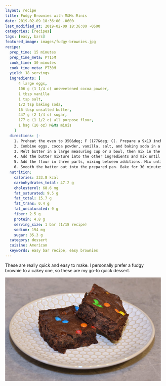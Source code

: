 ```yaml
---
layout: recipe
title: Fudgy Brownies with M&Ms Minis
date: 2019-02-09 18:36:00 -0600
last_modified_at: 2019-02-09 18:36:00 -0600
categories: [recipes]
tags: [easy, bars]
featured_image: images/fudgy-brownies.jpg
recipe:
  prep_time: 15 minutes
  prep_time_meta: PT15M
  cook_time: 30 minutes
  cook_time_meta: PT30M
  yield: 18 servings
  ingredients: [
      4 large eggs,
      106 g (1 1/4 c) unsweetened cocoa powder,
      1 tbsp vanilla
      1 tsp salt,
      1/2 tsp baking soda,
      16 tbsp unsalted butter,
      447 g (2 1/4 c) sugar,
      177 g (1 1/2 c) all purpose flour,
      1 bag (10 oz) M&Ms minis
    ]
  directions: |-
    1. Preheat the oven to 350&deg; F (177&deg; C). Prepare a 9x13 inch pan with baking grease.
    2. Combine eggs, cocoa powder, vanilla, salt, and baking soda in a medium bowl. Beat at a medium speed with a hand mixer until smooth. The batter will be very thick.
    3. Melt butter in a large measuring cup or a bowl, then mix in the sugar with the butter until incorporated. Heating the mixture a second time in the microwave and then stirring will help the sugar dissolve into the butter.
    4. Add the butter mixture into the other ingredients and mix until smooth.
    5. Add the flour in three parts, mixing between additions. Mix until blended but try to minimize the amount of mixing for a fudgier brownie.
    6. Smooth the batter out into the prepared pan. Bake for 30 minutes, or until a toothpick inserted into the brownies comes out clean. Cool before cutting and serving.
  nutrition:
    calories: 333.8 kcal
    carbohydrates_total: 47.2 g
    cholesterol: 68.6 mg
    fat_saturated: 9.5 g
    fat_total: 15.7 g
    fat_trans: 0.4 g
    fat_unsaturated: 0 g
    fiber: 2.5 g
    protein: 4.8 g
    serving_size: 1 bar (1/18 recipe)
    sodium: 194 mg
    sugar: 35.3 g
  category: dessert
  cuisine: American
  keywords: easy bar recipe, easy brownies
---
```

These are really quick and easy to make. I personally prefer a fudgy brownie to a cakey one, so these are my go-to quick dessert.

![Fudgy m&m brownies](/images/fudgy-brownies.jpg)
